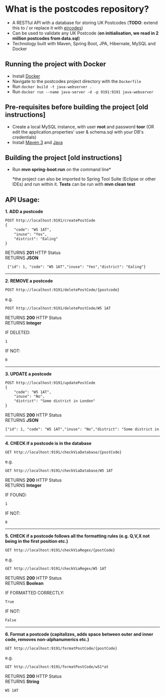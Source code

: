 # What is the postcodes repository?

- A RESTful API with a database for storing UK Postcodes (**TODO**: extend this to / or replace it with [eircodes](https://www.eircode.ie/))
- Can be used to validate any UK Postcode (**on initialisation, we read in 2 million postcodes from data.sql**)
- Technology built with Maven, Spring Boot, JPA, Hibernate, MySQL and Docker

## Running the project with Docker

- Install [Docker](https://docs.docker.com/)
- Navigate to the postcodes project directory with the `Dockerfile` 
- Run `docker build -t java-webserver .`
- Run `docker run --name java-server -d -p 9191:9191 java-webserver`

## Pre-requisites before building the project [old instructions]

- Create a local MySQL instance, with user **root** and password **toor** (OR edit the application.properties' user & schema.sql with your DB's credentials)
- Install [Maven 3](https://maven.apache.org/index.html) and [Java](https://www.oracle.com/java/technologies/downloads/)

## Building the project [old instructions]

- Run **mvn spring-boot:run** on the command line*

  *the project can also be imported to Spring Tool Suite (Eclipse or other IDEs) and run within it. **Tests** can be run with **mvn clean test**

## **API Usage:** 

**1. ADD a postcode**
```html
POST http://localhost:9191/createPostCode
{
    "code": "W5 1AT",
    "inuse": "Yes",
    "district": "Ealing"
}
```
RETURNS **201** HTTP Status<br/>
RETURNS **JSON**
```html
 {"id": 1, "code": "W5 1AT","inuse": "Yes","district": "Ealing"}
```

---

**2. REMOVE a postcode**

```html
POST http://localhost:9191/deletePostCode/{postcode}
```
e.g. 
```html
POST http://localhost:9191/deletePostCode/W5 1AT
```
RETURNS **200** HTTP Status<br/>
RETURNS **Integer**<br/>

IF DELETED:
```html
1
```
IF NOT:
```html
0
```

---

**3. UPDATE a postcode**
```html
POST http://localhost:9191/updatePostCode
{
    "code": "W5 1AT",
    "inuse": "No",
    "district": "Some district in London"
}
```
RETURNS **200** HTTP Status<br/>
RETURNS **JSON**
```html
{"id": 1, "code": "W5 1AT","inuse": "No","district": "Some district in London"}
```

---

**4. CHECK if a postcode is in the database**

```html
GET http://localhost:9191/checkViaDatabase/{postCode}
```
e.g. 
```html
GET http://localhost:9191/checkViaDatabase/W5 1AT
```

RETURNS **200** HTTP Status<br/>
RETURNS **Integer**<br/>

IF FOUND:
```html
1
```
IF NOT:
```html
0
```

---

**5. CHECK if a postcode follows all the formatting rules (e.g. Q,V,X not being in the first position etc.)** 

```html
GET http://localhost:9191/checkViaRegex/{postCode}
```
e.g. 
```html
GET http://localhost:9191/checkViaRegex/W5 1AT
```
RETURNS **200** HTTP Status<br/>
RETURNS **Boolean**<br/>

IF FORMATTED CORRECTLY:
```html
True
```
IF NOT:
```html
False
```

---


**6. Format a postcode (capitalizes, adds space between outer and inner code, removes non-alphanumerics etc.)**


```html
GET http://localhost:9191/formatPostCode/{postCode}
```
e.g. 
```html
GET http://localhost:9191/formatPostCode/w51*at
```
RETURNS **200** HTTP Status<br/>
RETURNS **String**<br/>
```html
W5 1AT
```
